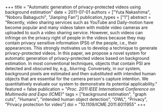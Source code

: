 +++
title = "Automatic generation of privacy-protected videos using background estimation"
date = 2011-07-01
authors = ["Yuta Nakashima", "Noboru Babaguchi", "Jianping Fan"]
publication_types = ["1"]
abstract = "Recently, video sharing services such as YouTube and Daily-motion have become popular and many videos taken with mobile video cameras are uploaded to such a video sharing service. However, such videos can infringe on the privacy right of people in the videos because they may contain privacy sensitive information (PSI) of the people, i.e., their appearances. This strongly motivates us to develop a technique to generate privacy-protected videos. In this paper, we propose a novel system for automatic generation of privacy-protected videos based on background estimation. In most conventional techniques, objects that contain PSI are detected and obscured by, e.g., blurring. Conversely, in our system, background pixels are estimated and then substituted with intended human objects that are essential for the camera person's capture intention. We quantitatively evaluate our system to demonstrate its potential applicability."
featured = false
publication = "*Proc. 2011 IEEE International Conference on Multimedia and Expo (ICME)*"
tags = ["background estimation", "graph cuts", "Humans", "intended human object detection", "OWL", "Privacy", "Privacy protection for video"]
doi = "10.1109/ICME.2011.6011955"
+++

